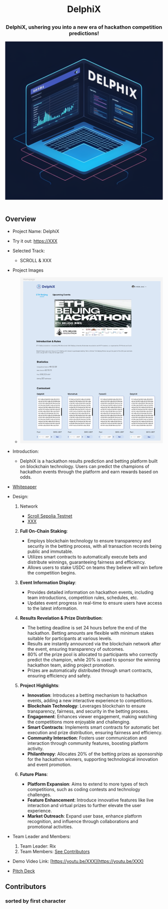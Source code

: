 <div align="center">
<h1>DelphiX</h1>
<h2></h2>
<h3>DelphiX, ushering you into a new era of hackathon competition predictions!</h3>
<img src="./design/assets/concept.png" width="900">
</div>
<br/>

## Overview

- Project Name: DelphiX
- Try it out: [https://XXX](https://XXX)
- Selected Track:

    - SCROLL & XXX

- Project Images
    - <img src="./design/assets/figma.png" >
- Introduction:

    - DelphiX is a hackathon results prediction and betting platform built on blockchain technology. Users can predict the champions of hackathon events through the platform and earn rewards based on odds.
- [Whitepaper](./design/wiki-en.md)
- Design:
    1. Network
        - [Scroll Sepolia Testnet](https://www.ankr.com/rpc/scroll/scroll_sepolia_testnet/)
        - [XXX](https://XXX)

    2. **Full On-Chain Staking**:
        - Employs blockchain technology to ensure transparency and security in the betting process, with all transaction records being public and immutable.
        - Utilizes smart contracts to automatically execute bets and distribute winnings, guaranteeing fairness and efficiency.
        - Allows users to stake USDC on teams they believe will win before the competition begins.

    3. **Event Information Display**:
        - Provides detailed information on hackathon events, including team introductions, competition rules, schedules, etc.
        - Updates event progress in real-time to ensure users have access to the latest information.

    4. **Results Revelation & Prize Distribution**:
        - The betting deadline is set 24 hours before the end of the hackathon. Betting amounts are flexible with minimum stakes suitable for participants at various levels.
        - Results are instantly announced via the blockchain network after the event, ensuring transparency of outcomes.
        - 80% of the prize pool is allocated to participants who correctly predict the champion, while 20% is used to sponsor the winning hackathon team, aiding project promotion.
        - Prizes are automatically distributed through smart contracts, ensuring efficiency and safety.

    5. **Project Highlights**:
        - **Innovation**: Introduces a betting mechanism to hackathon events, adding a new interactive experience to competitions.
        - **Blockchain Technology**: Leverages blockchain to ensure transparency, fairness, and security in the betting process.
        - **Engagement**: Enhances viewer engagement, making watching the competitions more enjoyable and challenging.
        - **Smart Contracts**: Implements smart contracts for automatic bet execution and prize distribution, ensuring fairness and efficiency.
        - **Community Interaction**: Fosters user communication and interaction through community features, boosting platform activity.
        - **Philanthropy**: Allocates 20% of the betting prizes as sponsorship for the hackathon winners, supporting technological innovation and event promotion.

    6. **Future Plans**:
        - **Platform Expansion**: Aims to extend to more types of tech competitions, such as coding contests and technology challenges.
        - **Feature Enhancement**: Introduce innovative features like live interaction and virtual prizes to further elevate the user experience.
        - **Market Outreach**: Expand user base, enhance platform recognition, and influence through collaborations and promotional activities.

- Team Leader and Members:

    1. Team Leader: Rix
    2. Team Members: [See Contributors](#Contributors)

- Demo Video Link: [https://youtu.be/XXX](https://youtu.be/XXX)
- [Pitch Deck](https://XXX)

## Contributors

### sorted by first character
